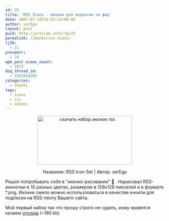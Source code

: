 ```yaml
---
id: 25
title: 'RSS Icons - иконки для подписки на фид'
date: 2007-07-19T14:53:21+00:00
author: serEga
layout: post
guid: http://artslab.info/?p=25
permalink: /ikonki/rss-icons/
ljID:
  - 21
prosmotr:
  - 74
wpb_post_views_count:
  - 1015
dsq_thread_id:
  - 1565014285
categories:
  - ikonki
tags:
  - icons
  - rss
  - ikonki
---
```

<p STYLE="text-align: center">
  <img src="https://images-wixmp-ed30a86b8c4ca887773594c2.wixmp.com/i/90ae7da0-538f-41cd-a47c-4fe5fba76eea/dzswfu-28f2c833-d26b-4c0d-9298-72eb8fa01268.jpg" alt="скачать набор иконок rss" title="RSS_Icons_by_serega" width="300" height="154" />
</p>

<p ALIGN="center">
  Название: RSS Icon Set | Автор: serEga
</p>

Решил попробывать себя в "иконко-рисовании" 🙂 . Нарисовал RSS-иконочки в 10 разных цветах, размером в 128х128 пикселей и в формате *.png. Иконки смело можно использловаться в качестве кнокпи для подписки на RSS-ленту Вашего сайта.

Мой первый набор так что прошу строго не судить, кому нравятся качаем <a title="download icons" href="https://www.deviantart.com/serega/art/RSS-Icons-60134970">отсюда</a> (~180 kb)
